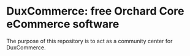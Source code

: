 # DuxCommerce: free Orchard Core eCommerce software

The purpose of this repository is to act as a community center for DuxCommerce.
